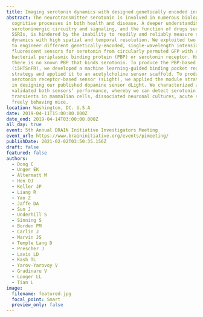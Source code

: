 ```yaml
---
title: Imaging serotonin dynamics with designed genetically encoded indicators
abstract: The neurotransmitter serotonin is involved in numerous biological and
  cognitive processes in both health and disease. A deeper understanding of
  serotoninergic circuitry and signaling, and the function of drugs such as
  SSRIs, is hindered by the inability to readily and reliably measure serotonin
  dynamics with high spatial and temporal resolution. We exploited two scaffolds
  to engineer different genetically-encoded, single-wavelength intensiometric
  fluorescent sensors for serotonin from circularly permuted GFP with a
  bacterial periplasmic binding protein (PBP) or serotonin receptor. However,
  there is no known PBP that binds serotonin. To produce the PBP-based sensor
  (i5HTSnFR), we developed a machine learning-guided binding pocket redesign
  strategy and applied it to an acetylcholine sensor scaffold. To produce the
  serotonin receptor-based sensor (sLight), we applied the module strategy used
  in designing our published dopamine sensor dLight. We characterized and
  validated both sensors’ performance, whereby we can detect serotonin
  transients in mammalian cells, dissociated neuronal cultures, acute slices and
  freely behaving mice.
location: Washington, DC. U.S.A
date: 2019-04-11T15:00:00.000Z
date_end: 2019-04-14T03:00:00.000Z
all_day: true
event: 5th Annual BRAIN Initiative Investigators Meeting
event_url: https://www.braininitiative.org/events/pimeeting/
publishDate: 2021-02-02T03:50:35.156Z
draft: false
featured: false
authors:
  - Dong C
  - Unger EK
  - Altermatt M
  - Hon OJ
  - Keller JP
  - Liang R
  - Yao Z
  - Jaffe DA
  - Sun J
  - Underhill S
  - Sinning S
  - Borden PM
  - Carlin J
  - Marvin JS
  - Temple Lang D
  - Prescher J
  - Lavis LD
  - Kash TL
  - Yarov-Yarovoy V
  - Gradinaru V
  - Looger LL
  - Tian L
image:
  filename: featured.jpg
  focal_point: Smart
  preview_only: false
---
```

